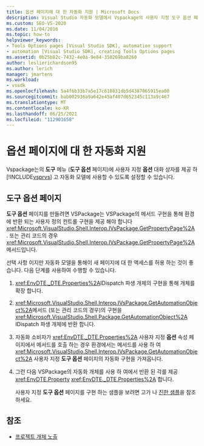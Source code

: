 ```yaml
---
title: 옵션 페이지에 대 한 자동화 지원 | Microsoft Docs
description: Visual Studio 자동화 모델에서 Vspackage의 사용자 지정 도구 옵션 페이지를 사용할 수 있도록 설정 하는 방법에 대해 알아봅니다.
ms.custom: SEO-VS-2020
ms.date: 11/04/2016
ms.topic: how-to
helpviewer_keywords:
- Tools Options pages [Visual Studio SDK], automation support
- automation [Visual Studio SDK], creating Tools Options pages
ms.assetid: 0b25b82c-7432-4e0a-9e84-350269ba8260
author: leslierichardson95
ms.author: lerich
manager: jmartens
ms.workload:
- vssdk
ms.openlocfilehash: 5a4f6b33b7a5e17c610831db5d4387065915ea00
ms.sourcegitcommit: bab002936a9a642e45af407d652345c113a9c467
ms.translationtype: MT
ms.contentlocale: ko-KR
ms.lasthandoff: 06/25/2021
ms.locfileid: "112901658"
---
```

# <a name="automation-support-for-options-pages"></a>옵션 페이지에 대 한 자동화 지원
Vspackage는의 **도구** 메뉴 (**도구 옵션** 페이지)에 사용자 지정 **옵션** 대화 상자를 제공 하 [!INCLUDE[vsprvs](../../code-quality/includes/vsprvs_md.md)] 고 자동화 모델에 사용할 수 있도록 설정할 수 있습니다.

## <a name="tools-options-pages"></a>도구 옵션 페이지
 **도구 옵션** 페이지를 만들려면 VSPackage는 VSPackage의 메서드 구현을 통해 환경에 반환 되는 사용자 정의 컨트롤 구현을 제공 해야 합니다 <xref:Microsoft.VisualStudio.Shell.Interop.IVsPackage.GetPropertyPage%2A> . 또는 관리 코드의 경우 <xref:Microsoft.VisualStudio.Shell.Interop.IVsPackage.GetPropertyPage%2A> 메서드입니다.

 선택 사항 이지만 자동화 모델을 통해이 새 페이지에 대 한 액세스를 허용 하는 것이 좋습니다. 다음 단계를 사용하여 수행할 수 있습니다.

1. <xref:EnvDTE._DTE.Properties%2A>IDispatch 파생 개체의 구현을 통해 개체를 확장 합니다.

2. <xref:Microsoft.VisualStudio.Shell.Interop.IVsPackage.GetAutomationObject%2A>메서드 (또는 관리 코드의 경우)의 구현을 <xref:Microsoft.VisualStudio.Shell.Package.GetAutomationObject%2A> IDispatch 파생 개체에 반환 합니다.

3. 자동화 소비자가 <xref:EnvDTE._DTE.Properties%2A> 사용자 지정 **옵션** 속성 페이지에서 메서드를 호출 하는 경우 환경에서는 메서드를 사용 하 여 <xref:Microsoft.VisualStudio.Shell.Interop.IVsPackage.GetAutomationObject%2A> 사용자 지정 **도구 옵션** 페이지의 자동화 구현을 가져옵니다.

4. 그런 다음 VSPackage의 자동화 개체를 사용 하 여에서 반환 된 각를 제공 <xref:EnvDTE.Property> <xref:EnvDTE._DTE.Properties%2A> 합니다.

   사용자 지정 **도구 옵션** 페이지를 구현 하는 샘플을 보려면 고가 나 [진한 샘플](https://github.com/Microsoft/VSSDK-Extensibility-Samples)을 참조 하세요.

## <a name="see-also"></a>참조
- [프로젝트 개체 노출](../../extensibility/internals/exposing-project-objects.md)
